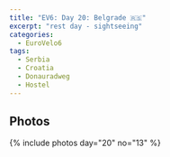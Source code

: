 ```yaml
---
title: "EV6: Day 20: Belgrade 🇷🇸"
excerpt: "rest day - sightseeing"
categories:
  - EuroVelo6
tags:
  - Serbia
  - Croatia
  - Donauradweg
  - Hostel
---
```




## Photos

{% include photos day="20" no="13" %}
